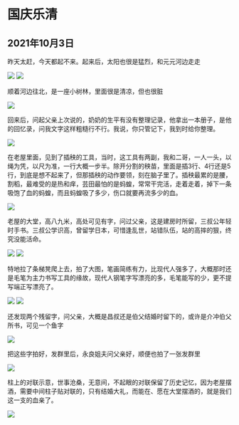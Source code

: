 国庆乐清
=======================

2021年10月3日
-----------------------
昨天太赶，今天都起不来。起来后，太阳也很是猛烈，和元元河边走走

![]({{site.url}}/assets/blog-images/202110/1003/1-1.jpg)
![]({{site.url}}/assets/blog-images/202110/1003/1-2.jpg)

顺着河边往北，是一座小树林，里面很是清凉，但也很脏

![]({{site.url}}/assets/blog-images/202110/1003/1-3.jpg)

回来后，问起父亲上次说的，奶奶的生平有没有整理记录，他拿出一本册子，是他的回忆录，问我文字这样粗糙行不行。我说，你只管记下，我到时给你整理。

![]({{site.url}}/assets/blog-images/202110/1003/1-4.jpg)

在老屋里面，见到了插秧的工具，当时，这工具有两副，我和二哥，一人一头，以绳为凭，以尺为准，一行大概一步半。除开分割的秧苗，里面是插3行、4行还是5行，到底是想不起来了，但那插秧的动作要领，刻在脑子里了。插秧最累的是腰，割稻，最难受的是热和痒，芸田最怕的是蚂蝗，常常干完活，走着走着，掉下一条吸饱了血的蚂蝗，而且蚂蝗吸了多少，伤口就要再流多少的血。

![]({{site.url}}/assets/blog-images/202110/1003/1-5.jpg)

老屋的大堂，高八九米，高处可见有字，问过父亲，这是建房时所留，三叔公年轻时手书。三叔公学识高，曾留学日本，可惜逢乱世，站错队伍，站的高摔的狠，终究没能活命。

![]({{site.url}}/assets/blog-images/202110/1003/1-6.jpg)
![]({{site.url}}/assets/blog-images/202110/1003/1-7.jpg)

特地拉了条梯凳爬上去，拍了大图，笔画简练有力，比现代人强多了，大概那时还是毛笔为主力书写工具的缘故，现代人钢笔字写漂亮的多，毛笔能写的少，更不提写端正写漂亮了。

![]({{site.url}}/assets/blog-images/202110/1003/1-8.jpg)
![]({{site.url}}/assets/blog-images/202110/1003/1-9.jpg)

还发现两个残留字，问父亲，大概是昌叔还是伯父结婚时留下的，或许是介冲伯父所书，可见一个鱼字

![]({{site.url}}/assets/blog-images/202110/1003/1-10.jpg)

把这些字拍好，发群里后，永良姐夫问父亲好，顺便也拍了一张发群里

![]({{site.url}}/assets/blog-images/202110/1003/1-11.jpg)

柱上的对联示意，世事沧桑，无意间，不起眼的对联保留了历史记忆，因为老屋摆酒，需要中间柱子贴对联的，只有结婚大礼，而能在、愿在大堂摆酒的，就是我们这一支的血亲了。

![]({{site.url}}/assets/blog-images/202110/1003/1-31.jpg)
